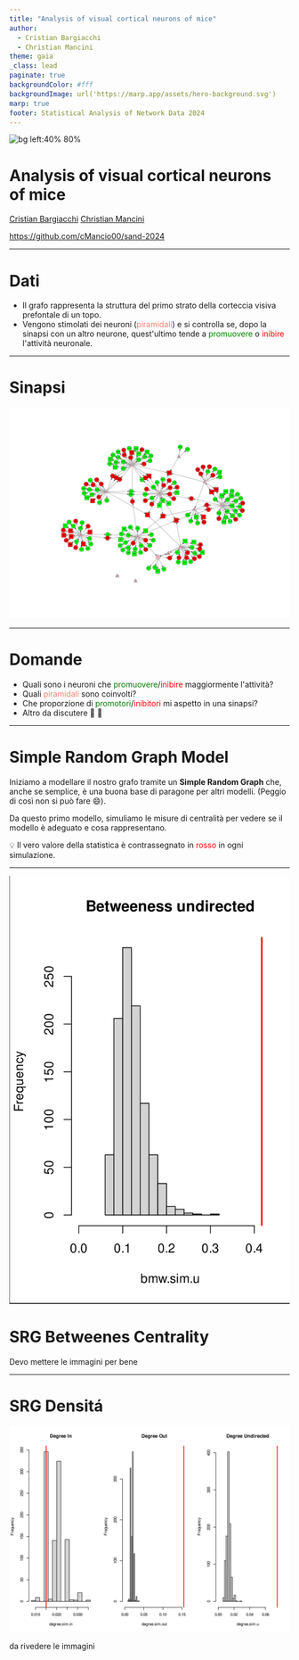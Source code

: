```yaml
---
title: "Analysis of visual cortical neurons of mice"
author: 
  - Cristian Bargiacchi
  - Christian Mancini
theme: gaia
_class: lead
paginate: true
backgroundColor: #fff
backgroundImage: url('https://marp.app/assets/hero-background.svg')
marp: true
footer: Statistical Analysis of Network Data 2024
---
```


![bg left:40% 80%](https://images.ctfassets.net/qr8kennq1pom/universi-3fe6338f32314aa42822b6bc165091b2/77204ff0b1572bebc7cab3161a28c878/university-of-florence-logo?fm=png)

# **Analysis of visual cortical neurons of mice**


<a href="mailto:cristian.bargiacchi@edu.unifi.it">Cristian Bargiacchi</a>
<a href="mailto:christian.mancini1@edu.unifi.it">Christian Mancini</a>
  
https://github.com/cMancio00/sand-2024

---

# Dati

* Il grafo rappresenta la struttura del primo strato della corteccia visiva prefontale di un topo.
* Vengono stimolati dei neuroni (<span style="color: salmon;">piramidali</span>) e si controlla se, dopo la sinapsi con un altro neurone, quest'ultimo tende a <span style="color: green;">promuovere</span> o <span style="color: red;">inibire</span> l'attività neuronale.

---

# Sinapsi

![bg](Plots/neurons.png)

---

# Domande

* Quali sono i neuroni che <span style="color: green;">promuovere</span>/<span style="color: red;">inibire</span> maggiormente l'attività?
* Quali <span style="color: salmon;">piramidali</span> sono coinvolti?
* Che proporzione di <span style="color: green;">promotori</span>/<span style="color: red;">inibitori</span> mi aspetto in una sinapsi?
* Altro da discutere :brain: :rocket:

---

# Simple Random Graph Model

Iniziamo a modellare il nostro grafo tramite un **Simple Random Graph** che, anche se semplice, è una buona base di paragone per altri modelli. (Peggio di così non si può fare :smile:).

Da questo primo modello, simuliamo le misure di centralità per vedere se il modello è adeguato e cosa rappresentano.

:bulb: Il vero valore della statistica è contrassegnato in <span style="color: red;">rosso</span> in ogni simulazione.


---



![bg left fit](Plots/SRG/Pasted%20image.png)
# SRG Betweenes Centrality
  
  Devo mettere le immagini per bene

---

# SRG Densitá

![bg left fit](Plots/SRG/SRG_Degree.svg)

da rivedere le immagini